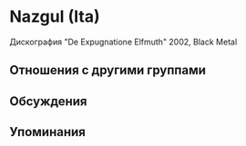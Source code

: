 # Nazgul (Ita)

Дискография
"De Expugnatione Elfmuth" 2002, Black Metal

## Отношения с другими группами


## Обсуждения


## Упоминания

